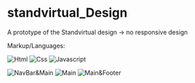 # standvirtual_Design

A prototype of the Standvirtual design -> no responsive design

Markup/Languages:

![Html](https://img.shields.io/badge/HTML-239120?style=for-the-badge&logo=html5&logoColor=white)
![Css](https://img.shields.io/badge/CSS-239120?&style=for-the-badge&logo=css3&logoColor=white)
![Javascript](https://img.shields.io/badge/JavaScript-323330?style=for-the-badge&logo=javascript&logoColor=F7DF1E)

![NavBar&Main](https://github.com/Tony2104/standvirtual_Design/assets/55550291/2db5b1ec-48f9-471c-a23c-7fa19dcdb17d)
![Main](https://github.com/Tony2104/standvirtual_Design/assets/55550291/d5785a98-22a2-49ec-8331-76c0896cf603)
![Main&Footer](https://github.com/Tony2104/standvirtual_Design/assets/55550291/e213659d-e2d6-402b-a464-a088b60c34ec)
